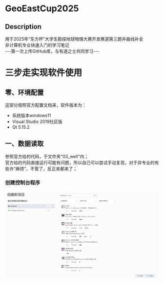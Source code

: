 # GeoEastCup2025
## Description
用于2025年“东方杯”大学生勘探地球物理大赛开发赛道第三题井曲线补全  
非计算机专业快速入门的学习笔记  
---第一次上传GitHub库，与有道之士共同学习---
# 三步走实现软件使用
## 零、环境配置
这部分按照官方配置文档来，软件版本为：  
- 系统版本windows11
- Visual Studio 2019社区版
- Qt 5.15.2
## 一、数据读取
参照官方给的代码，于文件夹"03_well"内；  
官方给的代码直接运行可能有问题，所以自己可以尝试手动复现，对于非专业的有些许“麻烦”，不管了，反正来都来了；  
### 创建控制台程序
![创建控制台应用]({58578DFB-B2FF-4A88-B364-38A8E8D2E039}.png)
